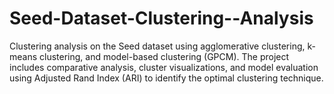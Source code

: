 # Seed-Dataset-Clustering--Analysis
Clustering analysis on the Seed dataset using agglomerative clustering, k-means clustering, and model-based clustering (GPCM). The project includes comparative analysis, cluster visualizations, and model evaluation using Adjusted Rand Index (ARI) to identify the optimal clustering technique.
